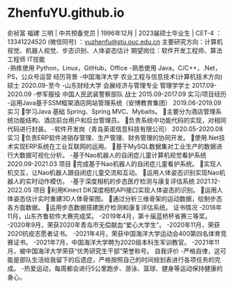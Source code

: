 # ZhenfuYU.github.io

俞祯富
福建 三明 | 中共预备党员 | 1996年12月  | 2023届硕士毕业生 | CET-4 
： 13341224520 (微信同号)   	：yuzhenfu@stu.ouc.edu.cn 
主要研究方向：计算机视觉、机器人视觉、步态识别、人体姿态估计
期望岗位：软件开发工程师、算法工程师
IT技能	
-熟练使用   Python，Linux，GitHub，Office
-熟悉使用	  Java，C/C++，.Net，PS，公众号运营
经历背景
-中国海洋大学			农业工程与信息技术(计算机技术方向)			硕士		2020.09-至今
-山东财经大学			会展经济与管理专业  		           管理学学士	    2017.09-2020.09
-参军服役             中国人民武装警察部队				        战士   		2015.09-2017.09
实习/项目经历	
-运用Java基于SSM框架酒店网站管理系统（安博教育集团）	                2019.06-2019.09 实习
学习Java 基础 Spring、Spring MVC、Mybaits。
主要分为酒店管理系统功能结构、酒店前台用户和后台管理员。
负责系统中功能代码的实现，对相同代码进行封装。
-软件开发岗（青岛英诺信息科技有限公司）				                        2020.05-2020.08 实习
负责ERP软件进销存管理、生产管理、财务管理的协同开发。
使用.Net技术实现ERP系统在工业互联网的运用。
基于MySQL数据集对工业生产的数据进行大数据可视化分析。
-基于Nao机器人的自闭症儿童计算机视觉看护系统    		                    2020.09-2021.03 项目
完成基于Nao机器人的自闭症儿童看护系统。
实现人机交互，让Nao机器人跟自闭症儿童交流和互动。
运用人体姿态识别实现Nao机器人的实时动作模仿。
-基于深度相机的步态医疗检测与康复评估系统  		                            2021.12-2022.05 项目
利用Kinect DK深度相机API接口实现人体姿态的识别。
运用人体姿态估计实时重建3D人体骨架图。
通过分析三维骨架的运动数据，绘制步态各方面数据。
运用步态数据搭建医疗检测和康复评估系统。
证书情况
-2018年11月，山东齐鲁软件大赛完成奖。
-2019年4月，第十届蓝桥杯省赛三等奖。
-2020年9月，荣获2020年青岛市无偿献血“爱心大学生”。
-2020年11月，荣获2020抗疫志愿者证书。
-2021年4月，荣获中国海洋大学运动会400第四名体育竞赛证书。
-2021年7月，中国海洋大学聘为2020级本科生军训教官。
-2021年11月，被中国海洋大学荣获“优秀研究生干部”荣誉称号。
自我评价
-严格自律，这可能是部队生活给我留下的后遗症，严格按照自己的时间规划表进行各项任务的完成。
-热爱运动，每周都会进行5公里跑步、游泳、篮球、健身等运动保持健康的身心。
